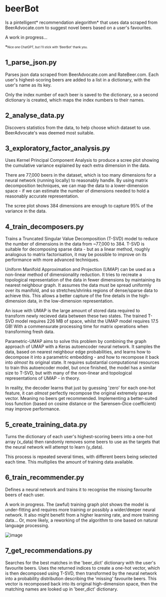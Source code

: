 # beerBot

Is a pintelligent* recommendation alegorithm* that uses data scraped from BeerAdvocate.com to suggest novel beers based on a user's favourites.

A work in progress...

*<sub><sup>Nice one ChatGPT, but I'll stick with 'BeerBot' thank you.</sub></sup>

## 1_parse_json.py

Parses json data scraped from BeerAdvocate.com and RateBeer.com.  Each user's highest-scoring beers are added to a list in a dictionary, with the user's name as its key.

Only the index number of each beer is saved to the dictionary, so a second dictionary is created, which maps the index numbers to their names.

## 2_analyse_data.py

Discovers statistics from the data, to help choose which dataset to use.  BeerAdvocate's was deemed most suitable.

## 3_exploratory_factor_analysis.py

Uses Kernel Principal Component Analysis to produce a scree plot showing the cumulative variance explained by each extra dimension in the data.

There are 77,000 beers in the dataset, which is too many dimensions for a neural network (running locally) to reasonably handle.  By using matrix decomposition techniques, we can map the data to a lower-dimension space - if we can estimate the number of dimensions needed to hold a reasonably accurate representation.

The scree plot shows 384 dimensions are enough to capture 95% of the variance in the data.

## 4_train_decomposers.py

Trains a Truncated Singular Value Decomposition (T-SVD) model to reduce the number of dimensions in the data from ~77,000 to 384.  T-SVD is suitable for decomposing sparse data - but as a linear method, roughly analogous to matrix factorisation, it may be possible to improve on its performance with more advanced techniques.

Uniform Manifold Approximation and Projection (UMAP) can be used as a non-linear method of dimensionality reduction. It tries to recreate a topological representation of the data in fewer dimensions by maintaining its nearest neighbour graph.  It assumes the data must be spread uniformly over its manifold, and so stretches/shrinks regions of dense/sparse data to achieve this.  This allows a better capture of the fine details in the high-dimension data, in the low-dimension representation.

An issue with UMAP is the large amount of stored data required to transform newly recieved data between these two states.  The trained T-SVD model requires 226 MB of space, whilst the UMAP model requires 17.5 GB!  With a commensurate processing time for matrix operations when transforming fresh data.

Parametric-UMAP aims to solve this problem by combining the graph approach of UMAP with a Keras autoencoder neural network.  It samples the data, based on nearest neighbour edge probabilities, and learns how to decompose it into a parametric embedding - and how to recompose it back into _almost_ its original state.  It requires substantial computational resources to train this autoencoder model, but once finished, the model has a similar size to T-SVD, but with many of the non-linear and topological representations of UMAP - in theory.  

In reality, the decoder learns that just by guessing 'zero' for each one-hot feature, it can _almost_ perfectly recompose the original extremely sparse vector.  Meaning no beers get recommended.  Implementing a better-suited loss function (based on cosine distance or the Sørensen–Dice coefficient) may improve performance.

## 5_create_training_data.py

Turns the dictionary of each user's highest-scoring beers into a one-hot array (x_data) then randomly removes some beers to use as the targets that the neural network will attempt to learn (y_data).

This process is repeated several times, with different beers being selected each time.  This multiplies the amount of training data available.

## 6_train_recommender.py

Defines a neural network and trains it to recognise the missing favourite beers of each user.

A work in progress. The (awful) training graph plot shows the model is under-fitting and requires more training or possibly a wider/deeper neural network. It also might benefit from a higher learning rate, and more training data...  Or, more likely, a reworking of the algorithm to one based on natural language processing.

![image](https://github.com/colurw/beerBot/assets/66322644/c8e2c78a-9086-413a-9f8d-fd0830b22298)

## 7_get_recommendations.py

Searches for the best matches in the 'beer_dict' dictionary with the user's favourite beers.  Uses the returned indices to create a one-hot vector, which is then decomposed using T-SVD, then transformed by the neural network into a probability distribution describing the 'missing' favourite beers.  This vector is recomposed back into its original high-dimension space, then the matching names are looked up in 'beer_dict' dictionary.
